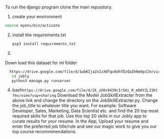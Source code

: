 To run the django program clone the main repository.
1. create your environment
```bash
source myenv/bin/activate
```
2. install the requirements.txt
   ```bash
   pip3 install requirements.txt
   ```  
   
3.
  Down load this dataset for ml folder
  ```bash
    https://drive.google.com/file/d/1wbKIjaZx1zX0Tgv6dhTDzQiEkNe6p1Im/view?usp=sharing
     cd jobly
     python3 manage.py runserver 
  ```

4. bash```https://drive.google.com/file/d/1X_zOXx9439cIrSHi_R_mDHYZLJIKtfmv/view?usp=sharing```
Download the Model JobSkillExtracter from the above link and change the directory on the JobSkillExtracter.py.
Change the job_title to whatever title you want. For example: Software Developer, Sales, Marketing, Data Scientist etc. and find the 20 top most required skills for that job.
Use this top 20 skills in our Jobly app to curate results for your resume.
In the App, Upload your resume and enter the preferred job title/role and see our magic work to give you our top course recommmendations.

